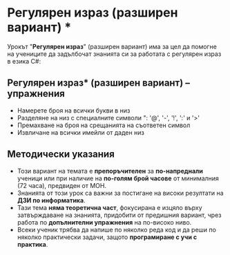 # Регулярен израз (разширен вариант) *

Урокът "**Регулярен израз**" (разширен вариант) има за цел да помогне на учениците да задълбочат знанията си за работата с регулярен израз в езика C#:

## Регулярен израз* (разширен вариант) – упражнения
  - Намерете броя на всички букви в низ
  - Разделяне на низ с специалните символи ": '@', '-', '!', ':' и '>'
  - Премахване на броя на срещанията на съответен символ
  - Извличане на всички имейли от даден низ

## Методически указания
  - Този вариант на темата е **препоръчителен** за **по-напреднали** ученици или при наличие на **по-голям брой часове** от минималния (72 часа), предвиден от МОН.
  - Знанията от този урок са важни за постигане на високи резултати на **ДЗИ по информатика**.
  - Тази тема **няма теоретична част**, фокусирана е изцяло върху затвърждаване на знанията, придобити от предишния вариант, чрез работа по **допълнителни упражнения** на по-високо ниво.
  - Всеки ученик трябва да напише по няколко реда код и да реши по няколко практически задачи, защото **програмиране с учи с практика**.
